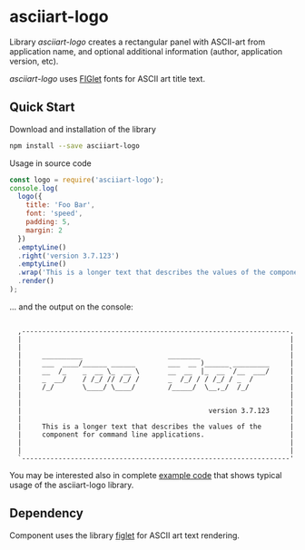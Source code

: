 # asciiart-logo

Library _asciiart-logo_ creates a rectangular panel with ASCII-art from application name, and optional additional information (author, application version, etc).

_asciiart-logo_ uses [FIGlet](http://www.figlet.org/examples.html) fonts for ASCII art title text.

## Quick Start

Download and installation of the library

``` Bash
npm install --save asciiart-logo
```

Usage in source code

``` JavaScript
const logo = require('asciiart-logo');
console.log(
  logo({
    title: 'Foo Bar',
    font: 'speed',
    padding: 5,
    margin: 2
  })
  .emptyLine()
  .right('version 3.7.123')
  .emptyLine()
  .wrap('This is a longer text that describes the values of the component for command line applications.')
  .render()
);
```

... and the output on the console:

``` console

  ,------------------------------------------------------------------.
  |                                                                  |
  |                                                                  |
  |     __________                     ________                      |
  |     ___  ____/______ ______        ___  __ )______ _________     |
  |     __  /_    _  __ \_  __ \       __  __  |_  __ `/__  ___/     |
  |     _  __/    / /_/ // /_/ /       _  /_/ / / /_/ / _  /         |
  |     /_/       \____/ \____/        /_____/  \__,_/  /_/          |
  |                                                                  |
  |                                                                  |
  |                                              version 3.7.123     |
  |                                                                  |
  |     This is a longer text that describes the values of the       |
  |     component for command line applications.                     |
  |                                                                  |
  |                                                                  |
  `------------------------------------------------------------------'

```

You may be interested also in complete [example code](./example.js) that shows typical usage of the asciiart-logo library.

## Dependency

Component uses the library [figlet](https://www.npmjs.com/package/figlet) for ASCII art text rendering.
